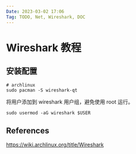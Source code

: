 ```yaml
---
Date: 2023-03-02 17:06
Tag: TODO, Net, Wireshark, DOC
---
```


# Wireshark 教程

## 安装配置

```shell
# archlinux
sudo pacman -S wireshark-qt
```

将用户添加到 wireshark 用户组，避免使用 root 运行。
```shell
sudo usermod -aG wireshark $USER
```

## References

https://wiki.archlinux.org/title/Wireshark
